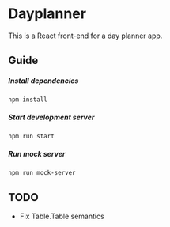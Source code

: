 <h1>Dayplanner</h1>

This is a React front-end for a day planner app.

<h2>Guide</h2>
<h5>Install dependencies</h5>

    npm install

<h5>Start development server</h5>

    npm run start

<h5>Run mock server</h5>

    npm run mock-server

## TODO

* Fix Table.Table semantics